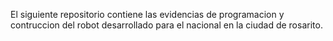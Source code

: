 El siguiente repositorio contiene las evidencias de programacion y contruccion del robot desarrollado para el nacional en la ciudad de rosarito.
